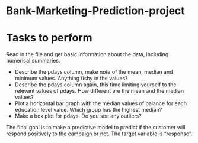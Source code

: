 # Bank-Marketing-Prediction-project

# Tasks to perform
Read in the file and get basic information about the data, including numerical summaries.
- Describe the pdays column, make note of the mean, median and minimum values. Anything
fishy in the values?
- Describe the pdays column again, this time limiting yourself to the relevant values of pdays. How
different are the mean and the median values?
- Plot a horizontal bar graph with the median values of balance for each education level value.
Which group has the highest median?
- Make a box plot for pdays. Do you see any outliers?

The final goal is to make a predictive model to predict if the customer will respond positively to the
campaign or not. The target variable is “response”.
